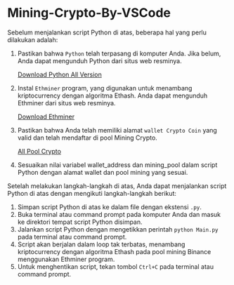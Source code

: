 # Mining-Crypto-By-VSCode
Sebelum menjalankan script Python di atas, beberapa hal yang perlu dilakukan adalah:

1. Pastikan bahwa `Python` telah terpasang di komputer Anda. Jika belum, Anda dapat mengunduh Python dari situs web resminya.
   
   [Download Python All Version](https://www.python.org/downloads/)
   
2. Instal `Ethminer` program, yang digunakan untuk menambang kriptocurrency dengan algoritma Ethash. Anda dapat mengunduh Ethminer dari situs web resminya.
                                                        
   [Download Ethminer](https://ethminer.tech/download/)
   
3. Pastikan bahwa Anda telah memiliki alamat `wallet Crypto Coin` yang valid dan telah mendaftar di pool Mining Crypto.
   
   [All Pool Crypto](https://unmineable.com/coins)

4. Sesuaikan nilai variabel wallet_address dan mining_pool dalam script Python dengan alamat wallet dan pool mining yang sesuai.

Setelah melakukan langkah-langkah di atas, Anda dapat menjalankan script Python di atas dengan mengikuti langkah-langkah berikut:

1. Simpan script Python di atas ke dalam file dengan ekstensi `.py`.
2. Buka terminal atau command prompt pada komputer Anda dan masuk ke direktori tempat script Python disimpan.
3. Jalankan script Python dengan mengetikkan perintah `python Main.py` pada terminal atau command prompt.
4. Script akan berjalan dalam loop tak terbatas, menambang kriptocurrency dengan algoritma Ethash pada pool mining Binance menggunakan Ethminer program.
5. Untuk menghentikan script, tekan tombol `Ctrl+C` pada terminal atau command prompt.
